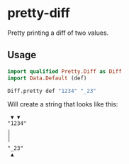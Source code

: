 # pretty-diff

Pretty printing a diff of two values.

## Usage

```hs
import qualified Pretty.Diff as Diff
import Data.Default (def)

Diff.pretty def "1234" "_23"
```
Will create a string that looks like this:

```
 ▼ ▼
"1234"
╷
│
╵
"_23"
 ▲
```
